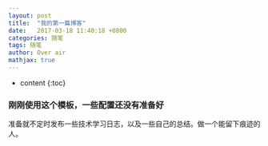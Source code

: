 ```yaml
---
layout: post
title:  "我的第一篇博客"
date:   2017-03-18 11:40:18 +0800
categories: 随笔
tags: 随笔
author: Over air
mathjax: true
---
```


* content
{:toc}

### 刚刚使用这个模板，一些配置还没有准备好

 准备就不定时发布一些技术学习日志，以及一些自己的总结。做一个能留下痕迹的人。
